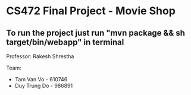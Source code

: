 # CS472 Final Project - Movie Shop
## To run the project just run "mvn package && sh target/bin/webapp" in terminal

Professor: Rakesh Shrestha

Team:

* Tam Van Vo - 610746
* Duy Trung Do - 986891
   
   
